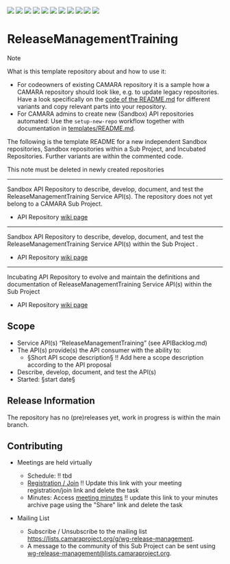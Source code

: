 <a href="https://github.com/camaraproject/ReleaseManagementTraining/commits/" title="Last Commit"><img src="https://img.shields.io/github/last-commit/camaraproject/ReleaseManagementTraining?style=plastic"></a>
<a href="https://github.com/camaraproject/ReleaseManagementTraining/issues" title="Open Issues"><img src="https://img.shields.io/github/issues/camaraproject/ReleaseManagementTraining?style=plastic"></a>
<a href="https://github.com/camaraproject/ReleaseManagementTraining/pulls" title="Open Pull Requests"><img src="https://img.shields.io/github/issues-pr/camaraproject/ReleaseManagementTraining?style=plastic"></a>
<a href="https://github.com/camaraproject/ReleaseManagementTraining/graphs/contributors" title="Contributors"><img src="https://img.shields.io/github/contributors/camaraproject/ReleaseManagementTraining?style=plastic"></a>
<a href="https://github.com/camaraproject/ReleaseManagementTraining" title="Repo Size"><img src="https://img.shields.io/github/repo-size/camaraproject/ReleaseManagementTraining?style=plastic"></a>
<a href="https://github.com/camaraproject/ReleaseManagementTraining/blob/main/LICENSE" title="License"><img src="https://img.shields.io/badge/License-Apache%202.0-green.svg?style=plastic"></a>
<a href="https://github.com/camaraproject/ReleaseManagementTraining/releases/latest" title="Latest Release"><img src="https://img.shields.io/github/release/camaraproject/ReleaseManagementTraining?style=plastic"></a>
<a href="https://github.com/camaraproject/Governance/blob/main/ProjectStructureAndRoles.md" title="Sandbox API Repository"><img src="https://img.shields.io/badge/Sandbox%20API%20Repository-yellow?style=plastic"></a>
<a href="https://github.com/camaraproject/Governance/blob/main/ProjectStructureAndRoles.md" title="Incubating API Repository"><img src="https://img.shields.io/badge/Incubating%20API%20Repository-green?style=plastic"></a>
<a href="https://github.com/camaraproject/Governance/blob/main/ProjectStructureAndRoles.md" title="Graduated API Repository"><img src="https://img.shields.io/badge/Graduated%20API%20Repository-silver?style=plastic"></a>
<a href="https://github.com/camaraproject/Governance/blob/main/ProjectStructureAndRoles.md" title="Working Group"><img src="https://img.shields.io/badge/Working%20Group-red?style=plastic"></a>
<!-- Choose one of the above four alternative badges and then delete the remaining ones including this task -->

# ReleaseManagementTraining

> [!NOTE]
> What is this template repository about and how to use it:
>
> * For codeowners of existing CAMARA repository it is a sample how a CAMARA repository should look like, e.g. to update legacy repositories. Have a look specifically on the [code of the README.md](https://github.com/camaraproject/Template_API_Repository/blob/main/README.md?plain=1) for different variants and copy relevant parts into your repository.
> * For CAMARA admins to create new (Sandbox) API repositories automated: Use the `setup-new-repo` workflow together with documentation in [templates/README.md](templates/README.md).
>
> The following is the template README for a new independent Sandbox repositories, Sandbox repositories within a Sub Project, and Incubated Repositories. Further variants are within the commented code.
>
> This note must be deleted in newly created repositories

---
<!-- Choose one of the following alternatives and then delete this task -->

<!-- Alternative for new, independent Sandbox API Repositories. Choose the "Sandbox" badge above -->
Sandbox API Repository to describe, develop, document, and test the ReleaseManagementTraining Service API(s). The repository does not yet belong to a CAMARA Sub Project.

* API Repository [wiki page](https://lf-camaraproject.atlassian.net/wiki/x/VA7e)

---
<!-- Alternative for Sandbox API Repositories within the context of an existing Sub Project. Choose the "Sandbox" badge above -->

Sandbox API Repository to describe, develop, document, and test the ReleaseManagementTraining Service API(s) within the Sub Project [](https://lf-camaraproject.atlassian.net/wiki/x/VA7e).

* API Repository [wiki page](https://lf-camaraproject.atlassian.net/wiki/x/VA7e)

---
<!-- Alternative for Incubating API Repositories (always part of Sub Project, potentially created as part of the Incubation). Choose the "Incubating" badge. Change the repository topic to "incubating-api-repository" --> 

Incubating API Repository to evolve and maintain the definitions and documentation of ReleaseManagementTraining Service API(s) within the Sub Project [](https://lf-camaraproject.atlassian.net/wiki/x/VA7e)

* API Repository [wiki page](https://lf-camaraproject.atlassian.net/wiki/x/VA7e)

<!-- for Graduation of an API Repository replace "Incubating" with "Graduated" and don't forget to exchange the badge :-) -->

<!-- Alternative if the repository will be used for a working group - in this case further points, e.g. the scope, of this template need to be adapted:

Repository for xxx of the  Working Group"

* Working Group [wiki home page](https://lf-camaraproject.atlassian.net/wiki/x/VA7e) 

-->

## Scope

* Service API(s) “ReleaseManagementTraining” (see APIBacklog.md) 
* The API(s) provide(s) the API consumer with the ability to:  
  * §Short API scope description§ !! Add here a scope description according to the API proposal
* Describe, develop, document, and test the API(s)
* Started: §start date§
<!-- * Incubating stage since: {{incubation date}} --> 

## Release Information

The repository has no (pre)releases yet, work in progress is within the main branch.
<!-- Optional: an explicit listing of the latest (pre-)release with additional information, e.g. links to the API definitions -->
<!-- In addition use/uncomment one or multiple the following alternative options when becoming applicable -->
<!-- Pre-releases of this sub project are available in https://github.com/camaraproject/ReleaseManagementTraining/releases -->
<!-- The latest public release is available here: https://github.com/camaraproject/ReleaseManagementTraining/releases/latest -->
<!-- For changes see [CHANGELOG.md](https://github.com/camaraproject/ReleaseManagementTraining/blob/main/CHANGELOG.md) -->

## Contributing

* Meetings are held virtually <!-- for new, independent Sandbox API repositories request a meeting link from the LF admin team or replace the information with the existing meeting information of the Sub Project -->

  * Schedule: !! tbd
  * [Registration / Join](https://zoom-lfx.platform.linuxfoundation.org/meetings/telcoapi) !! Update this link with your meeting registration/join link and delete the task
  * Minutes: Access [meeting minutes](https://lf-camaraproject.atlassian.net/wiki/x/VA7e) !! update this link to your minutes archive page using the "Share" link and delete the task
* Mailing List
  <!-- Note: the `mailinglistname` is either already existing (for API Repositories within a Sub Projects) or will be created by the CAMARA Admin Team. -->
  * Subscribe / Unsubscribe to the mailing list <https://lists.camaraproject.org/g/wg-release-management>.
  * A message to the community of this Sub Project can be sent using <wg-release-management@lists.camaraproject.org>.
